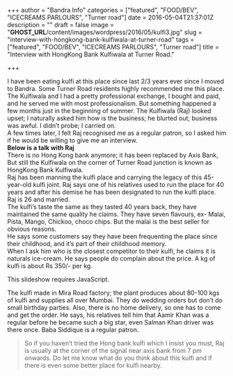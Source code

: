 +++
author = "Bandra Info"
categories = ["featured", "FOOD/BEV", "ICECREAMS PARLOURS", "Turner road"]
date = 2016-05-04T21:37:01Z
description = ""
draft = false
image = "__GHOST_URL__/content/images/wordpress/2016/05/kulfi3.jpg"
slug = "interview-with-hongkong-bank-kulfiwala-at-turner-road"
tags = ["featured", "FOOD/BEV", "ICECREAMS PARLOURS", "Turner road"]
title = "Interview with HongKong Bank Kulfiwala at Turner Road."

+++


<div>I have been eating kulfi at this place since last 2/3 years ever since I moved to Bandra. Some Turner Road residents highly recommended me this place.</div>
<div></div>
<div>The Kulfiwala and I had a pretty professional exchange, I bought and paid, and he served me with most professionalism. But something happened a few months just in the beginning of summer. The Kulfiwala (Raj) looked upset; I naturally asked him how is the business; he blurted out; business was awful. I didn&#8217;t probe; I carried on.</div>
<div></div>
<div>A few times later, I felt Raj recognised me as a regular patron, so I asked him if he would be willing to give me an interview.</div>
<div></div>
<div><strong>Below is a talk with Raj</strong></div>
<div></div>
<div>There is no Hong Kong bank anymore; it has been replaced by Axis Bank, But still the Kulfiwala on the corner of Turner Road junction is known as HongKong Bank Kulfiwala.</div>
<div></div>
<div>Raj has been manning the kulfi place and carrying the legacy of this 45-year-old kulfi joint. Raj says one of his relatives used to run the place for 40 years and after his demise he has been designated to run the kulfi place. Raj is 26 and married.</div>
<div></div>
<div>The kulfi&#8217;s taste the same as they tasted 40 years back, they have maintained the same quality he claims. They have seven flavours, ex- Malai, Pista, Mango, Chickoo, choco chips. But the malai is the best seller for obvious reasons.</div>
<div></div>
<div>He says some customers say they have been frequenting the place since their childhood, and it&#8217;s part of their childhood memory.</div>
<div></div>
<div>When I ask him who is the closest competitor to their kulfi, he claims it is naturals ice-cream. He says people do complain about the price. A kg of kulfi is about Rs 350/- per kg.</div>
<div>
<p><p class="jetpack-slideshow-noscript robots-nocontent">This slideshow requires JavaScript.</p><div id="gallery-9159-146-slideshow" class="slideshow-window jetpack-slideshow slideshow-black" data-trans="fade" data-autostart="1" data-gallery="[{&quot;src&quot;:&quot;https:\/\/bandra.info\/wp-content\/uploads\/2016\/05\/kulfi31.jpg&quot;,&quot;id&quot;:&quot;9160&quot;,&quot;title&quot;:&quot;kulfi31&quot;,&quot;alt&quot;:&quot;&quot;,&quot;caption&quot;:&quot;&quot;,&quot;itemprop&quot;:&quot;image&quot;},{&quot;src&quot;:&quot;https:\/\/bandra.info\/wp-content\/uploads\/2016\/05\/kulfi3.jpg&quot;,&quot;id&quot;:&quot;9161&quot;,&quot;title&quot;:&quot;kulfi3&quot;,&quot;alt&quot;:&quot;&quot;,&quot;caption&quot;:&quot;&quot;,&quot;itemprop&quot;:&quot;image&quot;},{&quot;src&quot;:&quot;https:\/\/bandra.info\/wp-content\/uploads\/2016\/05\/axisbank_kulfiwala.jpg&quot;,&quot;id&quot;:&quot;9162&quot;,&quot;title&quot;:&quot;axisbank_kulfiwala&quot;,&quot;alt&quot;:&quot;&quot;,&quot;caption&quot;:&quot;&quot;,&quot;itemprop&quot;:&quot;image&quot;},{&quot;src&quot;:&quot;https:\/\/bandra.info\/wp-content\/uploads\/2016\/05\/raj_kulfiwala.jpg&quot;,&quot;id&quot;:&quot;9163&quot;,&quot;title&quot;:&quot;raj_kulfiwala&quot;,&quot;alt&quot;:&quot;&quot;,&quot;caption&quot;:&quot;&quot;,&quot;itemprop&quot;:&quot;image&quot;},{&quot;src&quot;:&quot;https:\/\/bandra.info\/wp-content\/uploads\/2016\/05\/axisbank_kulfiwala-1.jpg&quot;,&quot;id&quot;:&quot;9164&quot;,&quot;title&quot;:&quot;axisbank_kulfiwala&quot;,&quot;alt&quot;:&quot;&quot;,&quot;caption&quot;:&quot;&quot;,&quot;itemprop&quot;:&quot;image&quot;}]" itemscope itemtype="https://schema.org/ImageGallery"></div></p>
</div>
<div></div>
<div>The kulfi made in Mira Road factory; the plant produces about 80-100 kgs of kulfi and supplies all over Mumbai. They do wedding orders but don&#8217;t do small birthday parties. Also, there is no home delivery, so one has to come and get the order. He says, his relatives tell him that Aamir Khan was a regular before he became such a big star, even Salman Khan driver was there once. Baba Siddique is a regular patron.</div>
<blockquote>
<div>So if you haven&#8217;t tried the Hong bank kulfi which I insist you must, Raj is usually at the corner of the signal near axis bank from 7 pm onwards. Do let me know what do you think about this kulfi and if there is even some better place for kulfi nearby.</div>
</blockquote>
<div></div>



